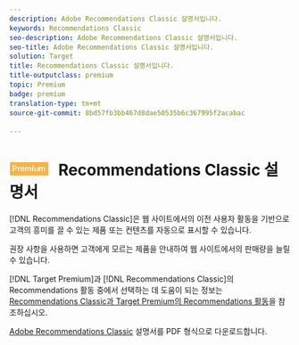 ```yaml
---
description: Adobe Recommendations Classic 설명서입니다.
keywords: Recommendations Classic
seo-description: Adobe Recommendations Classic 설명서입니다.
seo-title: Adobe Recommendations Classic 설명서입니다.
solution: Target
title: Recommendations Classic 설명서입니다.
title-outputclass: premium
topic: Premium
badge: premium
translation-type: tm+mt
source-git-commit: 8bd57fb3bb467d8dae50535b6c367995f2acabac

---
```



# ![PREMIUM](/help/assets/premium.png) Recommendations Classic 설명서

[!DNL Recommendations Classic]은 웹 사이트에서의 이전 사용자 활동을 기반으로 고객의 흥미를 끌 수 있는 제품 또는 컨텐츠를 자동으로 표시할 수 있습니다. 

권장 사항을 사용하면 고객에게 모르는 제품을 안내하여 웹 사이트에서의 판매량을 늘릴 수 있습니다.

[!DNL Target Premium]과 [!DNL Recommendations Classic]의 Recommendations 활동 중에서 선택하는 데 도움이 되는 정보는 [Recommendations Classic과 Target Premium의 Recommendations 활동](/help/c-recommendations/c-recommendations-faq/recommendations-classic-versus-recommendations-activities-target-premium.md)을 참조하십시오.

[Adobe Recommendations Classic](/help/assets/adobe-recommendations-classic.pdf) 설명서를 PDF 형식으로 다운로드합니다.